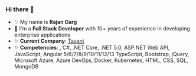 ### Hi there 👋

<!--
**Rajan2015/Rajan2015** is a ✨ _special_ ✨ repository because its `README.md` (this file) appears on your GitHub profile.

Here are some ideas to get you started:

- 🔭 I’m currently working on ...
- 🌱 I’m currently learning ...
- 👯 I’m looking to collaborate on ...
- 🤔 I’m looking for help with ...
- 💬 Ask me about ...
- 📫 How to reach me: ...
- 😄 Pronouns: ...
- ⚡ Fun fact: ...
-->

- ✨ My name is **Rajan Garg**
- 🔭 I'm a **Full Stack Developer** with 10+ years of experience in developing enterprise applications
- ✨ **Current Company**: [Tavant](https://www.tavant.com/)
- ✨ **Competencies**: , C#, .NET Core, .NET 5.0, ASP.NET Web API, JavaScript, Angular 5/6/7/8/9/10/11/12/13 TypeScript, Bootstrap, jQuery, Microsoft Azure, Azure DevOps, Docker, Kubernetes, HTML, CSS, SQL, MongoDB